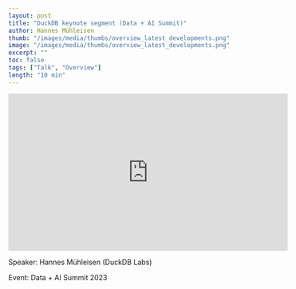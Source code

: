 ```yaml
---
layout: post
title: "DuckDB keynote segment (Data + AI Summit)"
author: Hannes Mühleisen
thumb: "/images/media/thumbs/overview_latest_developments.png"
image: "/images/media/thumbs/overview_latest_developments.png"
excerpt: ""
toc: false
tags: ["Talk", "Overview"]
length: "10 min"
---
```


<div class="video-container">
<iframe width="560" height="315" src="https://www.youtube-nocookie.com/embed/AKix55rQEUU?si=7nUCLymvtVwG51nc" title="YouTube video player" frameborder="0" allow="accelerometer; autoplay; clipboard-write; encrypted-media; gyroscope; picture-in-picture; web-share" referrerpolicy="strict-origin-when-cross-origin" allowfullscreen></iframe>
</div>

Speaker: Hannes Mühleisen (DuckDB Labs)

Event: Data + AI Summit 2023
